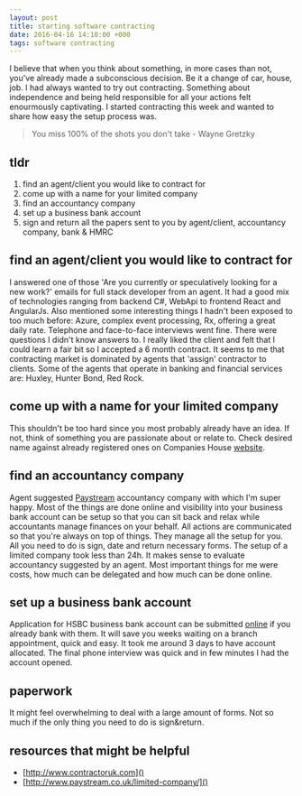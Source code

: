 ```yaml
---
layout: post
title: starting software contracting
date: 2016-04-16 14:10:00 +000
tags: software contracting
---
```


I believe that when you think about something, in more cases than not, you've already made a subconscious decision. Be it a change of car, house, job. I had always wanted to try out contracting. Something about independence and being held responsible for all your actions felt enourmously captivating. I started contracting this week and wanted to share how easy the setup process was.

> You miss 100% of the shots you don't take - Wayne Gretzky

tldr
----
1. find an agent/client you would like to contract for
2. come up with a name for your limited company
3. find an accountancy company
4. set up a business bank account
5. sign and return all the papers sent to you by agent/client, accountancy company, bank & HMRC

find an agent/client you would like to contract for
---------------------------------------------------
I answered one of those 'Are you currently or speculatively looking for a new work?' emails for full stack developer from an agent. It had a good mix of technologies ranging from backend C#, WebApi to frontend React and AngularJs. Also mentioned some interesting things I hadn't been exposed to too much before: Azure, complex event processing, Rx, offering a great daily rate. Telephone and face-to-face interviews went fine. There were questions I didn't know answers to. I really liked the client and felt that I could learn a fair bit so I accepted a 6 month contract.
It seems to me that contracting market is dominated by agents that 'assign' contractor to clients. Some of the agents that operate in banking and financial services are: Huxley, Hunter Bond, Red Rock.

come up with a name for your limited company
--------------------------------------------
This shouldn't be too hard since you most probably already have an idea. If not, think of something you are passionate about or relate to. Check desired name against already registered ones on Companies House [website](https://beta.companieshouse.gov.uk).

find an accountancy company
---------------------------
Agent suggested [Paystream](http://www.paystream.co.uk) accountancy company with which I'm super happy. Most of the things are done online and visibility into your business bank account can be setup so that you can sit back and relax while accountants manage finances on your behalf. All actions are communicated so that you're always on top of things. They manage all the setup for you. All you need to do is sign, date and return necessary forms. The setup of a limited company took less than 24h. It makes sense to evaluate accountancy suggested by an agent. Most important things for me were costs, how much can be delegated and how much can be done online.

set up a business bank account
------------------------------
Application for HSBC business bank account can be submitted [online](http://www.business.hsbc.uk/en-gb/everyday-banking/business-accounts/business-bank-account-500k-start-up-uk) if you already bank with them. It will save you weeks waiting on a branch appointment, quick and easy. It took me around 3 days to have account allocated. The final phone interview was quick and in few minutes I had the account opened.

paperwork
---------
It might feel overwhelming to deal with a large amount of forms. Not so much if the only thing you need to do is sign&return.

resources that might be helpful
------------------------------
- [http://www.contractoruk.com]()
- [http://www.paystream.co.uk/limited-company/]()

